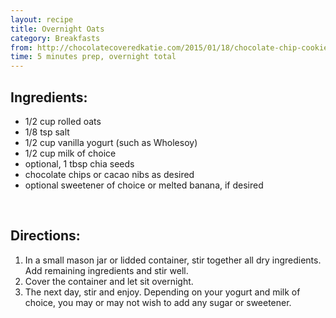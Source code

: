 ```yaml
---
layout: recipe
title: Overnight Oats
category: Breakfasts
from: http://chocolatecoveredkatie.com/2015/01/18/chocolate-chip-cookie-overnight-oats/
time: 5 minutes prep, overnight total
---
```


Ingredients:
------------

* 1/2 cup rolled oats
* 1/8 tsp salt
* 1/2 cup vanilla yogurt (such as Wholesoy)
* 1/2 cup milk of choice
* optional, 1 tbsp chia seeds
* chocolate chips or cacao nibs as desired
* optional sweetener of choice or melted banana, if desired


<br>

Directions:
-----------

1. In a small mason jar or lidded container, stir together all dry ingredients. Add remaining ingredients and stir well. 
2. Cover the container and let sit overnight. 
3. The next day, stir and enjoy. Depending on your yogurt and milk of choice, you may or may not wish to add any sugar or sweetener.
